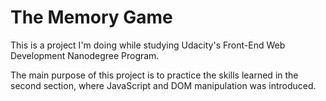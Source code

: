 # The Memory Game

This is a project I'm doing while studying Udacity's Front-End Web Development Nanodegree Program.

The main purpose of this project is to practice the skills learned in the second section, where JavaScript and DOM manipulation was introduced. 
